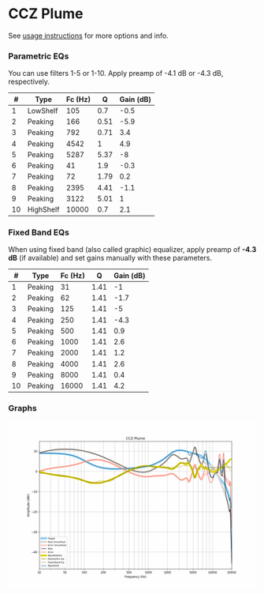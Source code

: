 # CCZ Plume
See [usage instructions](https://github.com/jaakkopasanen/AutoEq#usage) for more options and info.

### Parametric EQs
You can use filters 1-5 or 1-10. Apply preamp of -4.1 dB or -4.3 dB, respectively.

|   # | Type      |   Fc (Hz) |    Q |   Gain (dB) |
|-----|-----------|-----------|------|-------------|
|   1 | LowShelf  |       105 | 0.7  |        -0.5 |
|   2 | Peaking   |       166 | 0.51 |        -5.9 |
|   3 | Peaking   |       792 | 0.71 |         3.4 |
|   4 | Peaking   |      4542 | 1    |         4.9 |
|   5 | Peaking   |      5287 | 5.37 |        -8   |
|   6 | Peaking   |        41 | 1.9  |        -0.3 |
|   7 | Peaking   |        72 | 1.79 |         0.2 |
|   8 | Peaking   |      2395 | 4.41 |        -1.1 |
|   9 | Peaking   |      3122 | 5.01 |         1   |
|  10 | HighShelf |     10000 | 0.7  |         2.1 |

### Fixed Band EQs
When using fixed band (also called graphic) equalizer, apply preamp of **-4.3 dB** (if available) and set gains manually with these parameters.

|   # | Type    |   Fc (Hz) |    Q |   Gain (dB) |
|-----|---------|-----------|------|-------------|
|   1 | Peaking |        31 | 1.41 |        -1   |
|   2 | Peaking |        62 | 1.41 |        -1.7 |
|   3 | Peaking |       125 | 1.41 |        -5   |
|   4 | Peaking |       250 | 1.41 |        -4.3 |
|   5 | Peaking |       500 | 1.41 |         0.9 |
|   6 | Peaking |      1000 | 1.41 |         2.6 |
|   7 | Peaking |      2000 | 1.41 |         1.2 |
|   8 | Peaking |      4000 | 1.41 |         2.6 |
|   9 | Peaking |      8000 | 1.41 |         0.4 |
|  10 | Peaking |     16000 | 1.41 |         4.2 |

### Graphs
![](./CCZ%20Plume.png)
